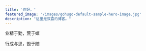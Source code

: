 ```yaml
---
title: '你好，'
featured_image: '/images/gohugo-default-sample-hero-image.jpg'
description: "这里是双喜的博客。"
---
```


业精于勤，荒于嬉

行成与思，毁于随
